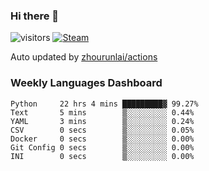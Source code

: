 ### Hi there 👋

![visitors](https://visitor-badge.glitch.me/badge?page_id=zhourunlai)
[![Steam](https://img.shields.io/badge/dynamic/json?label=Steam&query=%24.data.totalSubs&url=https%3A%2F%2Fapi.spencerwoo.com%2Fsubstats%2F%3Fsource%3DsteamGames%26queryKey%3D76561198285156854&suffix=%20Games&logo=steam&labelColor=134375&color=0b1a37&longCache=true)](http://steamcommunity.com/profiles/76561198285156854)

Auto updated by <a href="https://github.com/zhourunlai/zhourunlai/actions" target="_blank">zhourunlai/actions</a>

### Weekly Languages Dashboard

<!--PART:wakatime-->
```text
Python     22 hrs 4 mins █████████▓ 99.27%
Text       5 mins        ▒░░░░░░░░░ 0.44%
YAML       3 mins        ▒░░░░░░░░░ 0.24%
CSV        0 secs        ▒░░░░░░░░░ 0.05%
Docker     0 secs        ▒░░░░░░░░░ 0.00%
Git Config 0 secs        ▒░░░░░░░░░ 0.00%
INI        0 secs        ▒░░░░░░░░░ 0.00%
```
<!--PART:wakatime-->
